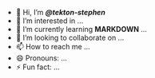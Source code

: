 - 👋 Hi, I’m ***@tekton-stephen***
- 👀 I’m interested in ...
- 🌱 I’m currently learning **MARKDOWN** ...
- 💞️ I’m looking to collaborate on ...
- 📫 How to reach me ...
- 😄 Pronouns: ...
- ⚡ Fun fact: ...

<!---
tekton-stephen/tekton-stephen is a ✨ special ✨ repository because its `README.md` (this file) appears on your GitHub profile.
You can click the Preview link to take a look at your changes.
--->
